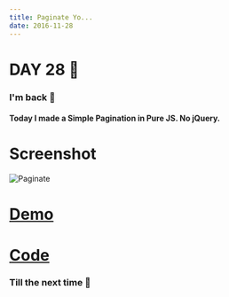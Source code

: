 ```yaml
---
title: Paginate Yo...
date: 2016-11-28
---
```


# DAY 28 👾 

### I'm back 💙

#### Today I made a Simple Pagination in Pure JS. No jQuery.

# Screenshot

![Paginate](http://imgur.com/vIICP4p.png)

# [Demo](https://deadcoder0904.github.io/paginate-yo/)


# [Code](https://github.com/deadcoder0904/paginate-yo/)

### Till the next time 👻 